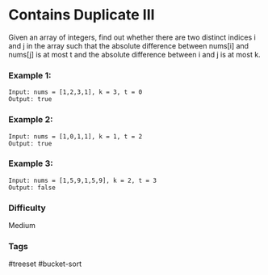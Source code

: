 # Contains Duplicate III

Given an array of integers, find out whether there are two distinct indices i and j in the array such that the absolute difference between nums[i] and nums[j] is at most t and the absolute difference between i and j is at most k.

### Example 1:

```
Input: nums = [1,2,3,1], k = 3, t = 0
Output: true
```

### Example 2:

```
Input: nums = [1,0,1,1], k = 1, t = 2
Output: true
```

### Example 3:

```
Input: nums = [1,5,9,1,5,9], k = 2, t = 3
Output: false
```

### Difficulty

Medium

### Tags

#treeset #bucket-sort
